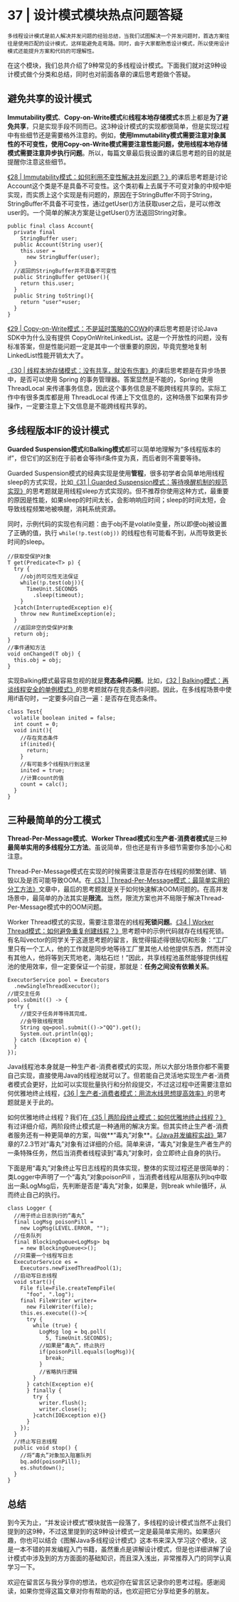 # 37 | 设计模式模块热点问题答疑

    多线程设计模式是前人解决并发问题的经验总结，当我们试图解决一个并发问题时，首选方案往往是使用匹配的设计模式，这样能避免走弯路。同时，由于大家都熟悉设计模式，所以使用设计模式还能提升方案和代码的可理解性。

在这个模块，我们总共介绍了9种常见的多线程设计模式。下面我们就对这9种设计模式做个分类和总结，同时也对前面各章的课后思考题做个答疑。

## 避免共享的设计模式

**Immutability模式**、**Copy-on-Write模式**和**线程本地存储模式**本质上都是**为了避免共享**，只是实现手段不同而已。这3种设计模式的实现都很简单，但是实现过程中有些细节还是需要格外注意的。例如，**使用Immutability模式需要注意对象属性的不可变性，使用Copy-on-Write模式需要注意性能问题，使用线程本地存储模式需要注意异步执行问题**。所以，每篇文章最后我设置的课后思考题的目的就是提醒你注意这些细节。

[《28 | Immutability模式：如何利用不变性解决并发问题？》](https://time.geekbang.org/column/article/92856)的课后思考题是讨论Account这个类是不是具备不可变性。这个类初看上去属于不可变对象的中规中矩实现，而实质上这个实现是有问题的，原因在于StringBuffer不同于String，StringBuffer不具备不可变性，通过getUser()方法获取user之后，是可以修改user的。一个简单的解决方案是让getUser()方法返回String对象。

```
public final class Account{
  private final 
    StringBuffer user;
  public Account(String user){
    this.user = 
      new StringBuffer(user);
  }
  //返回的StringBuffer并不具备不可变性
  public StringBuffer getUser(){
    return this.user;
  }
  public String toString(){
    return "user"+user;
  }
}

```

[《29 | Copy-on-Write模式：不是延时策略的COW》](https://time.geekbang.org/column/article/93154)的课后思考题是讨论Java SDK中为什么没有提供 CopyOnWriteLinkedList。这是一个开放性的问题，没有标准答案，但是性能问题一定是其中一个很重要的原因，毕竟完整地复制LinkedList性能开销太大了。

[《30 | 线程本地存储模式：没有共享，就没有伤害》](https://time.geekbang.org/column/article/93745)的课后思考题是在异步场景中，是否可以使用 Spring 的事务管理器。答案显然是不能的，Spring 使用 ThreadLocal 来传递事务信息，因此这个事务信息是不能跨线程共享的。实际工作中有很多类库都是用 ThreadLocal 传递上下文信息的，这种场景下如果有异步操作，一定要注意上下文信息是不能跨线程共享的。

## 多线程版本IF的设计模式

**Guarded Suspension模式**和**Balking模式**都可以简单地理解为“多线程版本的if”，但它们的区别在于前者会等待if条件变为真，而后者则不需要等待。

Guarded Suspension模式的经典实现是使用**管程**，很多初学者会简单地用线程sleep的方式实现，比如[《31 | Guarded Suspension模式：等待唤醒机制的规范实现》](https://time.geekbang.org/column/article/94097)的思考题就是用线程sleep方式实现的。但不推荐你使用这种方式，最重要的原因是性能，如果sleep的时间太长，会影响响应时间；sleep的时间太短，会导致线程频繁地被唤醒，消耗系统资源。

同时，示例代码的实现也有问题：由于obj不是volatile变量，所以即便obj被设置了正确的值，执行 `while(!p.test(obj))` 的线程也有可能看不到，从而导致更长时间的sleep。

```
//获取受保护对象  
T get(Predicate<T> p) {
  try {
    //obj的可见性无法保证
    while(!p.test(obj)){
      TimeUnit.SECONDS
        .sleep(timeout);
    }
  }catch(InterruptedException e){
    throw new RuntimeException(e);
  }
  //返回非空的受保护对象
  return obj;
}
//事件通知方法
void onChanged(T obj) {
  this.obj = obj;
}

```

实现Balking模式最容易忽视的就是**竞态条件问题**。比如，[《32 | Balking模式：再谈线程安全的单例模式》](https://time.geekbang.org/column/article/94604)的思考题就存在竞态条件问题。因此，在多线程场景中使用if语句时，一定要多问自己一遍：是否存在竞态条件。

```
class Test{
  volatile boolean inited = false;
  int count = 0;
  void init(){
    //存在竞态条件
    if(inited){
      return;
    }
    //有可能多个线程执行到这里
    inited = true;
    //计算count的值
    count = calc();
  }
}  

```

## 三种最简单的分工模式

**Thread-Per-Message模式**、**Worker Thread模式**和**生产者-消费者模式**是三种**最简单实用的多线程分工方法**。虽说简单，但也还是有许多细节需要你多加小心和注意。

Thread-Per-Message模式在实现的时候需要注意是否存在线程的频繁创建、销毁以及是否可能导致OOM。在[《33 | Thread-Per-Message模式：最简单实用的分工方法》](https://time.geekbang.org/column/article/95098)文章中，最后的思考题就是关于如何快速解决OOM问题的。在高并发场景中，最简单的办法其实是**限流**。当然，限流方案也并不局限于解决Thread-Per-Message模式中的OOM问题。

Worker Thread模式的实现，需要注意潜在的线程**死锁问题**。[《34 | Worker Thread模式：如何避免重复创建线程？》](https://time.geekbang.org/column/article/95525)思考题中的示例代码就存在线程死锁。有名叫vector的同学关于这道思考题的留言，我觉得描述得很贴切和形象：“工厂里只有一个工人，他的工作就是同步地等待工厂里其他人给他提供东西，然而并没有其他人，他将等到天荒地老，海枯石烂！”因此，共享线程池虽然能够提供线程池的使用效率，但一定要保证一个前提，那就是：**任务之间没有依赖关系**。

```
ExecutorService pool = Executors
  .newSingleThreadExecutor();
//提交主任务
pool.submit(() -> {
  try {
    //提交子任务并等待其完成，
    //会导致线程死锁
    String qq=pool.submit(()->"QQ").get();
    System.out.println(qq);
  } catch (Exception e) {
  }
});

```

Java线程池本身就是一种生产者-消费者模式的实现，所以大部分场景你都不需要自己实现，直接使用Java的线程池就可以了。但若能自己灵活地实现生产者-消费者模式会更好，比如可以实现批量执行和分阶段提交，不过这过程中还需要注意如何优雅地终止线程，[《36 | 生产者-消费者模式：用流水线思想提高效率》](https://time.geekbang.org/column/article/96168)的思考题就是关于此的。

如何优雅地终止线程？我们在[《35 | 两阶段终止模式：如何优雅地终止线程？》](https://time.geekbang.org/column/article/95847)有过详细介绍，两阶段终止模式是一种通用的解决方案。但其实终止生产者-消费者服务还有一种更简单的方案，叫做**“毒丸”对象**。[《Java并发编程实战》](time://mall?url=https%3A%2F%2Fh5.youzan.com%2Fv2%2Fgoods%2F2758xqdzr6uuw)第7章的7.2.3节对“毒丸”对象有过详细的介绍。简单来讲，“毒丸”对象是生产者生产的一条特殊任务，然后当消费者线程读到“毒丸”对象时，会立即终止自身的执行。

下面是用“毒丸”对象终止写日志线程的具体实现，整体的实现过程还是很简单的：类Logger中声明了一个“毒丸”对象poisonPill ，当消费者线程从阻塞队列bq中取出一条LogMsg后，先判断是否是“毒丸”对象，如果是，则break while循环，从而终止自己的执行。

```
class Logger {
  //用于终止日志执行的“毒丸”
  final LogMsg poisonPill = 
    new LogMsg(LEVEL.ERROR, "");
  //任务队列  
  final BlockingQueue<LogMsg> bq
    = new BlockingQueue<>();
  //只需要一个线程写日志
  ExecutorService es = 
    Executors.newFixedThreadPool(1);
  //启动写日志线程
  void start(){
    File file=File.createTempFile(
      "foo", ".log");
    final FileWriter writer=
      new FileWriter(file);
    this.es.execute(()->{
      try {
        while (true) {
          LogMsg log = bq.poll(
            5, TimeUnit.SECONDS);
          //如果是“毒丸”，终止执行  
          if(poisonPill.equals(logMsg)){
            break;
          }  
          //省略执行逻辑
        }
      } catch(Exception e){
      } finally {
        try {
          writer.flush();
          writer.close();
        }catch(IOException e){}
      }
    });  
  }
  //终止写日志线程
  public void stop() {
    //将“毒丸”对象加入阻塞队列
    bq.add(poisonPill);
    es.shutdown();
  }
}

```

## 总结

到今天为止，“并发设计模式”模块就告一段落了，多线程的设计模式当然不止我们提到的这9种，不过这里提到的这9种设计模式一定是最简单实用的。如果感兴趣，你也可以结合《图解Java多线程设计模式》这本书来深入学习这个模块，这是一本不错的并发编程入门书籍，虽然重点是讲解设计模式，但是也详细讲解了设计模式中涉及到的方方面面的基础知识，而且深入浅出，非常推荐入门的同学认真学习一下。

欢迎在留言区与我分享你的想法，也欢迎你在留言区记录你的思考过程。感谢阅读，如果你觉得这篇文章对你有帮助的话，也欢迎把它分享给更多的朋友。
    